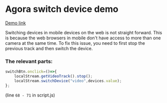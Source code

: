 # Agora switch device demo

[Demo link](https://agora-switch-device.netlify.app/)

Switching devices in mobile devices on the web is not straight forward. 
This is because the web browsers in mobile don't have access to more than one camera at the same time. 
To fix this issue, you need to first stop the previous track and then switch the device.



### The relevant parts: 
```javascript
switchBtn.onclick=()=>{
    localStream.getVideoTrack().stop();
    localStream.switchDevice("video",devices.value);
};
```
(line `68 - 71` in script.js)